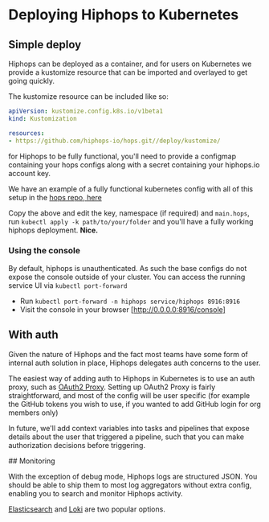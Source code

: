 # Deploying Hiphops to Kubernetes

## Simple deploy

Hiphops can be deployed as a container, and for users on Kubernetes we provide a kustomize resource that can be imported and overlayed to get going quickly.

The kustomize resource can be included like so:

```yaml
apiVersion: kustomize.config.k8s.io/v1beta1
kind: Kustomization

resources:
- https://github.com/hiphops-io/hops.git//deploy/kustomize/
```

for Hiphops to be fully functional, you'll need to provide a configmap containing your hops configs along with a secret containing your hiphops.io account key.

We have an example of a fully functional kubernetes config with all of this setup in the [hops repo, here](https://github.com/hiphops-io/hops/tree/main/deploy/k8s_example)

Copy the above and edit the key, namespace (if required) and `main.hops`, run `kubectl apply -k path/to/your/folder` and you'll have a fully working hiphops deployment. **Nice.**

### Using the console

By default, hiphops is unauthenticated. As such the base configs do not expose the console outside of your cluster.
You can access the running service UI via `kubectl port-forward`

- Run `kubectl port-forward -n hiphops service/hiphops 8916:8916`
- Visit the console in your browser [http://0.0.0.0:8916/console]

## With auth

Given the nature of Hiphops and the fact most teams have some form of internal auth solution in place, Hiphops delegates auth concerns to the user.

The easiest way of adding auth to Hiphops in Kubernetes is to use an auth proxy, such as [OAuth2 Proxy](https://oauth2-proxy.github.io/oauth2-proxy/).
Setting up OAuth2 Proxy is fairly straightforward, and most of the config will be user specific (for example the GitHub tokens you wish to use, if you wanted to add GitHub login for org members only)

In future, we'll add context variables into tasks and pipelines that expose details about the user that triggered a pipeline, such that you can make authorization decisions before triggering.


## Monitoring

With the exception of debug mode, Hiphops logs are structured JSON. You should be able to ship them to most log aggregators without extra config, enabling you to search and monitor Hiphops activity.

[Elasticsearch](https://www.elastic.co/elasticsearch) and [Loki](https://grafana.com/oss/loki/) are two popular options.
